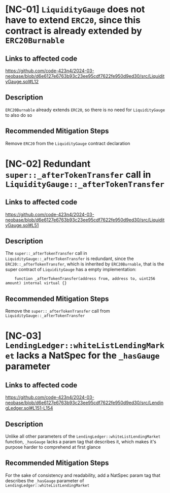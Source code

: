 # [NC-01] `LiquidityGauge` does not have to extend `ERC20`, since this contract is already extended by `ERC20Burnable`

## Links to affected code
https://github.com/code-423n4/2024-03-neobase/blob/d6e6127e6763b93c23ee95cdf7622fe950d9ed30/src/LiquidityGauge.sol#L12

## Description
`ERC20Burnable` already extends `ERC20`, so there is no need for `LiquidityGauge` to also do so

## Recommended Mitigation Steps
Remove `ERC20` from the `LiquidityGauge` contract declaration

# [NC-02] Redundant `super::_afterTokenTransfer` call in `LiquidityGauge::_afterTokenTransfer`

## Links to affected code
https://github.com/code-423n4/2024-03-neobase/blob/d6e6127e6763b93c23ee95cdf7622fe950d9ed30/src/LiquidityGauge.sol#L51

## Description
The `super::_afterTokenTransfer` call in `LiquidityGauge::_afterTokenTransfer` is redundant, since the `ERC20::_afterTokenTransfer`, which is inherited by `ERC20Burnable`, that is the super contract of `LiquidityGauge` has a empty implementation:
```solidity
    function _afterTokenTransfer(address from, address to, uint256 amount) internal virtual {}
```

## Recommended Mitigation Steps
Remove the `super::_afterTokenTransfer` call from `LiquidityGauge::_afterTokenTransfer`


# [NC-03] `LendingLedger::whiteListLendingMarket` lacks a NatSpec for the `_hasGauge` parameter

## Links to affected code
https://github.com/code-423n4/2024-03-neobase/blob/d6e6127e6763b93c23ee95cdf7622fe950d9ed30/src/LendingLedger.sol#L151-L154

## Description
Unlike all other parameters of the `LendingLedger::whiteListLendingMarket` function, `_hasGauge` lacks a param tag that describes it, which makes it's purpose harder to comprehend at first glance

## Recommended Mitigation Steps
For the sake of consistency and readability, add a NatSpec param tag that describes the `_hasGauge` parameter of `LendingLedger::whiteListLendingMarket`